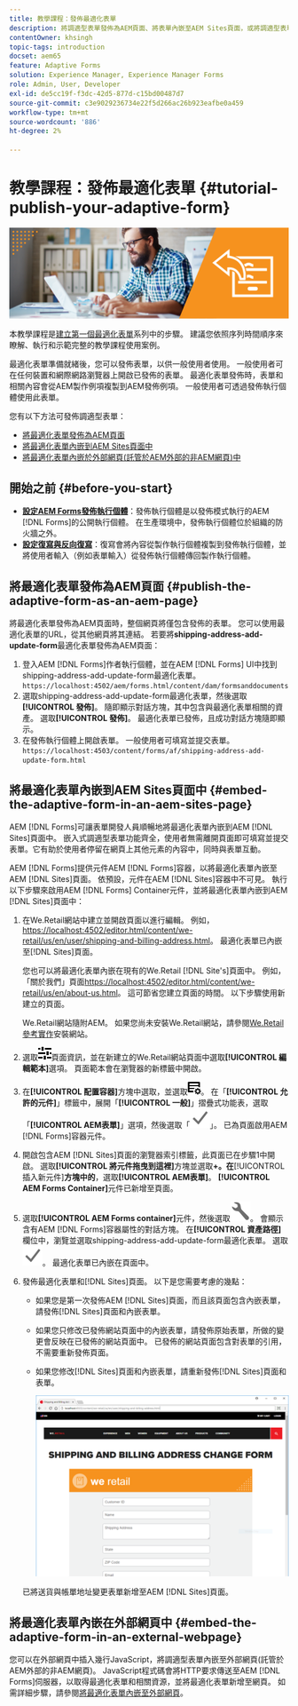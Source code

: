 ```yaml
---
title: 教學課程：發佈最適化表單
description: 將調適型表單發佈為AEM頁面、將表單內嵌至AEM Sites頁面，或將調適型表單內嵌至外部網頁
contentOwner: khsingh
topic-tags: introduction
docset: aem65
feature: Adaptive Forms
solution: Experience Manager, Experience Manager Forms
role: Admin, User, Developer
exl-id: de5cc19f-f3dc-42d5-877d-c15bd00487d7
source-git-commit: c3e9029236734e22f5d266ac26b923eafbe0a459
workflow-type: tm+mt
source-wordcount: '886'
ht-degree: 2%

---
```


# 教學課程：發佈最適化表單 {#tutorial-publish-your-adaptive-form}

![主圖影像](do-not-localize/13-publish-your-adaptive-form-small.png)

本教學課程是[建立第一個最適化表單](https://helpx.adobe.com/tw/experience-manager/6-3/forms/using/create-your-first-adaptive-form.html)系列中的步驟。 建議您依照序列時間順序來瞭解、執行和示範完整的教學課程使用案例。

最適化表單準備就緒後，您可以發佈表單，以供一般使用者使用。 一般使用者可在任何裝置和網際網路瀏覽器上開啟已發佈的表單。 最適化表單發佈時，表單和相關內容會從AEM製作例項複製到AEM發佈例項。 一般使用者可透過發佈執行個體使用此表單。

您有以下方法可發佈調適型表單：

* [將最適化表單發佈為AEM頁面](../../forms/using/publish-your-adaptive-form.md#publish-the-adaptive-form-as-an-aem-page)
* [將最適化表單內嵌到AEM Sites頁面中](#embed-the-adaptive-form-in-an-aem-sites-page)
* [將最適化表單內嵌於外部網頁(託管於AEM外部的非AEM網頁)中](../../forms/using/publish-your-adaptive-form.md)

## 開始之前 {#before-you-start}

* **[設定AEM Forms發佈執行個體](https://helpx.adobe.com/tw/experience-manager/6-3/forms/using/installing-configuring-aem-forms-osgi.html)**：發佈執行個體是以發佈模式執行的AEM [!DNL Forms]的公開執行個體。 在生產環境中，發佈執行個體位於組織的防火牆之外。
* **[設定復寫與反向復寫](https://helpx.adobe.com/experience-manager/6-3/help/sites-deploying/replication.html)**：復寫會將內容從製作執行個體複製到發佈執行個體，並將使用者輸入（例如表單輸入）從發佈執行個體傳回製作執行個體。

## 將最適化表單發佈為AEM頁面 {#publish-the-adaptive-form-as-an-aem-page}

將最適化表單發佈為AEM頁面時，整個網頁將僅包含發佈的表單。 您可以使用最適化表單的URL，從其他網頁將其連結。 若要將&#x200B;**shipping-address-add-update-form**&#x200B;最適化表單發佈為AEM頁面：

1. 登入AEM [!DNL Forms]作者執行個體，並在AEM [!DNL Forms] UI中找到shipping-address-add-update-form最適化表單。
   `https://localhost:4502/aem/forms.html/content/dam/formsanddocuments`
1. 選取shipping-address-add-update-form最適化表單，然後選取&#x200B;**[!UICONTROL 發佈]**。 隨即顯示對話方塊，其中包含與最適化表單相關的資產。 選取&#x200B;**[!UICONTROL 發佈]**。 最適化表單已發佈，且成功對話方塊隨即顯示。
1. 在發佈執行個體上開啟表單。 一般使用者可填寫並提交表單。
   `https://localhost:4503/content/forms/af/shipping-address-add-update-form.html`

## 將最適化表單內嵌到AEM Sites頁面中 {#embed-the-adaptive-form-in-an-aem-sites-page}

AEM [!DNL Forms]可讓表單開發人員順暢地將最適化表單內嵌到AEM [!DNL Sites]頁面中。 嵌入式調適型表單功能齊全，使用者無需離開頁面即可填寫並提交表單。它有助於使用者停留在網頁上其他元素的內容中，同時與表單互動。

AEM [!DNL Forms]提供元件AEM [!DNL Forms]容器，以將最適化表單內嵌至AEM [!DNL Sites]頁面。 依預設，元件在AEM [!DNL Sites]容器中不可見。 執行以下步驟來啟用AEM [!DNL Forms] Container元件，並將最適化表單內嵌到AEM [!DNL Sites]頁面中：

1. 在We.Retail網站中建立並開啟頁面以進行編輯。 例如，[https://localhost:4502/editor.html/content/we-retail/us/en/user/shipping-and-billing-address.html](https://localhost:4502/editor.html/content/we-retail/us/en/user/shipping-and-billing-address.html)。 最適化表單已內嵌至[!DNL Sites]頁面。

   您也可以將最適化表單內嵌在現有的We.Retail [!DNL Site's]頁面中。 例如，「關於我們」頁面[https://localhost:4502/editor.html/content/we-retail/us/en/about-us.html](https://localhost:4502/editor.html/content/we-retail/us/en/about-us.html)。 這可節省您建立頁面的時間。 以下步驟使用新建立的頁面。

   We.Retail網站隨附AEM。 如果您尚未安裝We.Retail網站，請參閱[We.Retail參考實作](https://helpx.adobe.com/experience-manager/6-3/help/sites-developing/we-retail.html)安裝網站。

1. 選取![屬性](assets/properties.png)頁面資訊，並在新建立的We.Retail網站頁面中選取&#x200B;**[!UICONTROL 編輯範本]**&#x200B;選項。 頁面範本會在瀏覽器的新標籤中開啟。
1. 在&#x200B;**[!UICONTROL 配置容器]**&#x200B;方塊中選取，並選取![feedmanagement](assets/feedmanagement.png)。 在「**[!UICONTROL 允許的元件]**」標籤中，展開「**[!UICONTROL 一般]**」摺疊式功能表，選取「**[!UICONTROL AEM表單]**」選項，然後選取「![儲存圖示](assets/save_icon.svg)」。 已為頁面啟用AEM [!DNL Forms]容器元件。

1. 開啟包含AEM [!DNL Sites]頁面的瀏覽器索引標籤，此頁面已在步驟1中開啟。 選取&#x200B;**[!UICONTROL 將元件拖曳到這裡]**&#x200B;方塊並選取&#x200B;**+。在**[!UICONTROL &#x200B;插入新元件&#x200B;]**方塊中的**，選取&#x200B;**[!UICONTROL AEM表單]**。 **[!UICONTROL AEM Forms Container]**&#x200B;元件已新增至頁面。
1. 選取&#x200B;**[!UICONTROL AEM Forms container]**&#x200B;元件，然後選取![configure-icon](assets/configure-icon.svg)。 會顯示含有AEM [!DNL Forms]容器屬性的對話方塊。 在&#x200B;**[!UICONTROL 資產路徑]**&#x200B;欄位中，瀏覽並選取shipping-address-add-update-form最適化表單。 選取![儲存圖示](assets/save_icon.svg)。 最適化表單已內嵌在頁面中。
1. 發佈最適化表單和[!DNL Sites]頁面。 以下是您需要考慮的幾點：

   * 如果您是第一次發佈AEM [!DNL Sites]頁面，而且該頁面包含內嵌表單，請發佈[!DNL Sites]頁面和內嵌表單。
   * 如果您只修改已發佈網站頁面中的內嵌表單，請發佈原始表單，所做的變更會反映在已發佈的網站頁面中。 已發佈的網站頁面包含對表單的引用，不需要重新發佈頁面。
   * 如果您修改[!DNL Sites]頁面和內嵌表單，請重新發佈[!DNL Sites]頁面和表單。

     ![embed-in-aem-sites](assets/embed-in-aem-sites.png)

   已將送貨與帳單地址變更表單新增至AEM [!DNL Sites]頁面。

## 將最適化表單內嵌在外部網頁中 {#embed-the-adaptive-form-in-an-external-webpage}

您可以在外部網頁中插入幾行JavaScript，將調適型表單內嵌至外部網頁(託管於AEM外部的非AEM網頁)。 JavaScript程式碼會將HTTP要求傳送至AEM [!DNL Forms]伺服器，以取得最適化表單和相關資源，並將最適化表單新增至網頁。 如需詳細步驟，請參閱[將最適化表單內嵌至外部網頁](/help/forms/using/embed-adaptive-form-external-web-page.md)。

